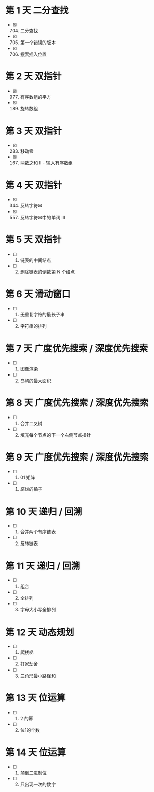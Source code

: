 # 第 1 天 二分查找
- [x] 704. 二分查找  
- [x] 705. 第一个错误的版本  
- [x] 706. 搜索插入位置  

# 第 2 天 双指针
- [x] 977. 有序数组的平方
- [x] 189. 旋转数组

# 第 3 天 双指针
- [x] 283. 移动零
- [x] 167. 两数之和 II - 输入有序数组

# 第 4 天 双指针
- [x] 344. 反转字符串
- [x] 557. 反转字符串中的单词 III

# 第 5 天 双指针
- [ ] 1. 链表的中间结点
- [ ] 2.  删除链表的倒数第 N 个结点

# 第 6 天 滑动窗口
- [ ] 1. 无重复字符的最长子串
- [ ] 2. 字符串的排列

# 第 7 天 广度优先搜索 / 深度优先搜索
- [ ] 1. 图像渲染
- [ ] 2. 岛屿的最大面积


# 第 8 天 广度优先搜索 / 深度优先搜索
- [ ] 1. 合并二叉树
- [ ] 2. 填充每个节点的下一个右侧节点指针

# 第 9 天 广度优先搜索 / 深度优先搜索
- [ ] 1. 01 矩阵
- [ ] 1. 腐烂的橘子

# 第 10 天 递归 / 回溯
- [ ] 1.  合并两个有序链表
- [ ] 2. 反转链表

# 第 11 天 递归 / 回溯
- [ ] 1.  组合
- [ ] 2.  全排列
- [ ] 3. 字母大小写全排列


# 第 12 天 动态规划
- [ ] 1.  爬楼梯
- [ ] 2. 打家劫舍
- [ ] 3. 三角形最小路径和

# 第 13 天 位运算
- [ ] 1. 2 的幂
- [ ] 2. 位1的个数

# 第 14 天 位运算
- [ ] 1. 颠倒二进制位
- [ ] 2. 只出现一次的数字
